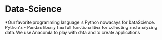 # Data-Science
*Our favorite programming language is Python nowadays for DataScience. Python's - Pandas library has full functionalities for collecting and analyzing data. We use Anaconda to play with data and to create applications
